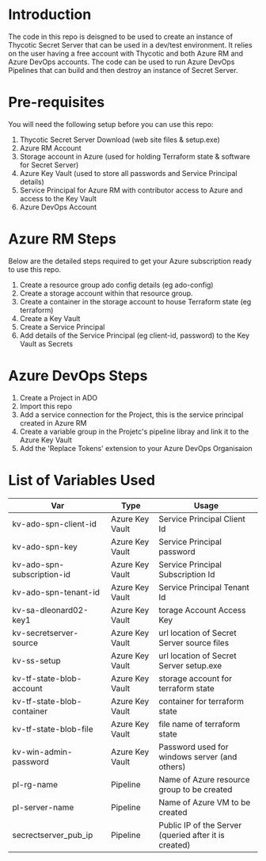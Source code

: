 # Introduction

The code in this repo is deisgned to be used to create an instance of Thycotic Secret Server that can be used in a dev/test environment.  It relies on the user having a free account with Thycotic and both Azure RM and Azure DevOps accounts.  The code can be used to run Azure DevOps Pipelines that can build and then destroy an instance of Secret Server.

# Pre-requisites

You will need the following setup before you can use this repo:

1. Thycotic Secret Server Download (web site files & setup.exe)
2. Azure RM Account
3. Storage account in Azure (used for holding Terraform state & software for Secret Server)
4. Azure Key Vault (used to store all passwords and Service Principal details)
5. Service Principal for Azure RM with contributor access to Azure and access to the Key Vault
6. Azure DevOps Account

# Azure RM Steps

Below are the detailed steps required to get your Azure subscription ready to use this repo.

1. Create a resource group ado config details (eg ado-config)
2. Create a storage account within that resource group.
3. Create a container in the storage account to house Terraform state (eg terraform)
4. Create a Key Vault
5. Create a Service Principal
6. Add details of the Service Principal (eg client-id, password) to the Key Vault as Secrets

# Azure DevOps Steps

1. Create a Project in ADO
2. Import this repo
3. Add a service connection for the Project, this is the service principal created in Azure RM
4. Create a variable group in the Projetc's pipeline libray and link it to the Azure Key Vault
5. Add the 'Replace Tokens' extension to your Azure DevOps Organisaion

# List of Variables Used

| Var | Type | Usage |
|-----|------|-------|
|kv-ado-spn-client-id|Azure Key Vault|Service Principal Client Id|
|kv-ado-spn-key|Azure Key Vault|Service Principal password|
|kv-ado-spn-subscription-id|Azure Key Vault|Service Principal Subscription Id|
|kv-ado-spn-tenant-id|Azure Key Vault|Service Principal Tenant Id|
|kv-sa-dleonard02-key1|Azure Key Vault|torage Account Access Key|
|kv-secretserver-source|Azure Key Vault|url location of Secret Server source files|
|kv-ss-setup|Azure Key Vault|url location of Secret Server setup.exe|
|kv-tf-state-blob-account|Azure Key Vault|storage account for terraform state|
|kv-tf-state-blob-container|Azure Key Vault|container for terraform state|
|kv-tf-state-blob-file|Azure Key Vault|file name of terraform state|
|kv-win-admin-password|Azure Key Vault|Password used for windows server (and others)|
|pl-rg-name|Pipeline|Name of Azure resource group to be created|
|pl-server-name|Pipeline|Name of Azure VM to be created|
|secrectserver_pub_ip|Pipeline|Public IP of the Server (queried after it is created)|
